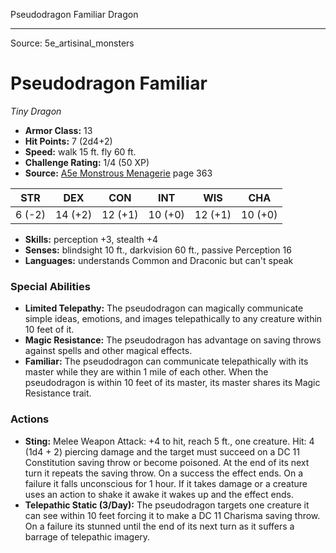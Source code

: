 <MonsterName/>Pseudodragon Familiar</MonsterName>
<CreatureType/>Dragon</CreatureType>



---

Source: 5e_artisinal_monsters

# Pseudodragon Familiar

*Tiny* *Dragon*

- **Armor Class:** 13
- **Hit Points:** 7 (2d4+2)
- **Speed:** walk 15 ft. fly 60 ft.
- **Challenge Rating:** 1/4 (50 XP)
- **Source:** [A5e Monstrous Menagerie](https://enpublishingrpg.com/products/level-up-monstrous-menagerie-a5e) page 363

| STR | DEX | CON | INT | WIS | CHA |
| --- | --- | --- | --- | --- | --- |
| 6 (-2) | 14 (+2) | 12 (+1) | 10 (+0) | 12 (+1) | 10 (+0) |

- **Skills:** perception +3, stealth +4
- **Senses:** blindsight 10 ft., darkvision 60 ft., passive Perception 16
- **Languages:** understands Common and Draconic but can't speak

### Special Abilities

- **Limited Telepathy:** The pseudodragon can magically communicate simple ideas, emotions, and images telepathically to any creature within 10 feet of it.
- **Magic Resistance:** The pseudodragon has advantage on saving throws against spells and other magical effects.
- **Familiar:** The pseudodragon can communicate telepathically with its master while they are within 1 mile of each other. When the pseudodragon is within 10 feet of its master, its master shares its Magic Resistance trait.

### Actions

- **Sting:** Melee Weapon Attack: +4 to hit, reach 5 ft., one creature. Hit: 4 (1d4 + 2) piercing damage  and the target must succeed on a DC 11 Constitution saving throw or become poisoned. At the end of its next turn  it repeats the saving throw. On a success  the effect ends. On a failure  it falls unconscious for 1 hour. If it takes damage  or a creature uses an action to shake it awake  it wakes up  and the effect ends.
- **Telepathic Static (3/Day):** The pseudodragon targets one creature it can see within 10 feet  forcing it to make a DC 11 Charisma saving throw. On a failure  its stunned until the end of its next turn as it suffers a barrage of telepathic imagery.




